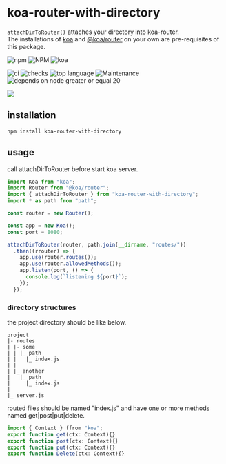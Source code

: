 # koa-router-with-directory

`attachDirToRouter()` attaches your directory into koa-router.  
The installations of [koa](https://www.npmjs.com/package/koa) and [@koa/router](https://www.npmjs.com/package/@koa/router) on your own are pre-requisites of this package.


![npm](https://img.shields.io/npm/v/koa-router-with-directory?style=for-the-badge&logo=npm)
![NPM](https://img.shields.io/npm/l/koa-router-with-directory?style=for-the-badge&logo=npm)
![koa](https://img.shields.io/badge/koa.js-222?style=for-the-badge&logo=koa)


![ci](https://img.shields.io/github/actions/workflow/status/tomsdoo/koa-router-with-directory/ci.yml?style=social&logo=github)
![checks](https://img.shields.io/github/check-runs/tomsdoo/koa-router-with-directory/main?style=social&logo=github)
![top language](https://img.shields.io/github/languages/top/tomsdoo/koa-router-with-directory?style=social&logo=typescript)
![Maintenance](https://img.shields.io/maintenance/yes/2025?style=social&logo=github)
![depends on node greater or equal 20](https://img.shields.io/badge/node.js-%3E%3D%2020-lightyellow?style=social&logo=nodedotjs)

[![](https://nodei.co/npm/koa-router-with-directory.svg?mini=true)](https://www.npmjs.com/package/koa-router-with-directory)


## installation

``` shell
npm install koa-router-with-directory
```

## usage

call attachDirToRouter before start koa server.

``` typescript
import Koa from "koa";
import Router from "@koa/router";
import { attachDirToRouter } from "koa-router-with-directory";
import * as path from "path";

const router = new Router();

const app = new Koa();
const port = 8080;

attachDirToRouter(router, path.join(__dirname, "routes/"))
  .then((rrouter) => {
    app.use(router.routes());
    app.use(router.allowedMethods());
    app.listen(port, () => {
      console.log(`listening ${port}`);
    });
  });
```

### directory structures

the project directory should be like below.

``` shell
project
|- routes
| |- some
| | |_ path
| |   |_ index.js
| |
| |_ another
|   |_ path
|     |_ index.js
|
|_ server.js
```

routed files should be named "index.js" and have one or more methods named get|post|put|delete.
``` typescript
import { Context } ffrom "koa";
export function get(ctx: Context){}
export function post(ctx: Context){}
export function put(ctx: Context){}
export function Delete(ctx: Context){}
```
